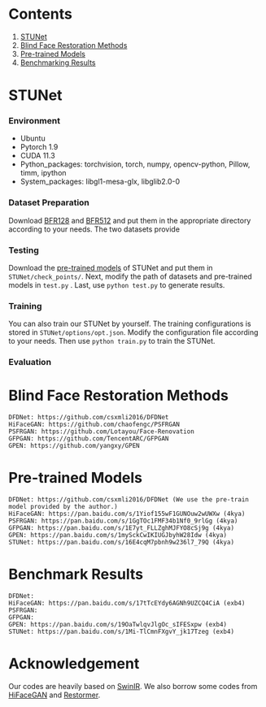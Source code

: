 # **Contents**


1. [STUNet](#STUNet)
2. [Blind Face Restoration Methods](#Blind-Face-Restoration-Methods)
3. [Pre-trained Models](#Pre-trained-Models)
4. [Benchmarking Results](#Benchmarking-Results)



# **STUNet**
###  **Environment**
- Ubuntu
- Pytorch 1.9
- CUDA 11.3
- Python_packages: torchvision,  torch,  numpy,  opencv-python,  Pillow,  timm,  ipython
- System_packages: libgl1-mesa-glx, libglib2.0-0
### **Dataset Preparation**

Download [BFR128](https://drive.google.com/drive/folders/1fzTNHjFh-RIt8N8jWfRquSr8xRDiiW95?usp=sharing) and [BFR512](https://drive.google.com/drive/folders/1B3pba2rKUsyoppHOCMx0vmpNuSafKwj3?usp=sharing) and put them in the appropriate directory according to your needs. The two datasets provide

### **Testing**

Download the [pre-trained models](#Pre-trained-Models) of STUNet and put them in `STUNet/check_points/`.  Next, modify the path of datasets and pre-trained models in `test.py` .  Last, use `python test.py` to generate results.

### Training

You can also train our STUNet by yourself. The training configurations is stored in `STUNet/options/opt.json`. Modify the configuration file according to your needs. Then use `python train.py` to train the STUNet.

### Evaluation

# **Blind Face Restoration Methods**
```
DFDNet: https://github.com/csxmli2016/DFDNet
HiFaceGAN: https://github.com/chaofengc/PSFRGAN
PSFRGAN: https://github.com/Lotayou/Face-Renovation
GFPGAN: https://github.com/TencentARC/GFPGAN
GPEN: https://github.com/yangxy/GPEN
```
# **Pre-trained Models**
```
DFDNet: https://github.com/csxmli2016/DFDNet (We use the pre-train model provided by the author.)
HiFaceGAN: https://pan.baidu.com/s/1Yiof155wF1GUNOuw2wUWXw (4kya)
PSFRGAN: https://pan.baidu.com/s/1GgTOc1FMF34b1Nf0_9rlGg (4kya)
GFPGAN: https://pan.baidu.com/s/1E7yt_FLLZghMJFYO8cSj9g (4kya)
GPEN: https://pan.baidu.com/s/1mySckCwIKIUGJbyhW28Idw (4kya)
STUNet: https://pan.baidu.com/s/16E4cqM7pbnh9w236l7_79Q (4kya)
```
# **Benchmark Results**
```
DFDNet: 
HiFaceGAN: https://pan.baidu.com/s/17tTcEYdy6AGNh9UZCQ4CiA (exb4)
PSFRGAN:
GFPGAN: 
GPEN: https://pan.baidu.com/s/19OaTwlqvJlgOc_sIFESxpw (exb4)
STUNet: https://pan.baidu.com/s/1Mi-TlCmnFXgvY_jk17Tzeg (exb4) 

```
# **Acknowledgement**
Our codes are heavily based on [SwinIR](https://github.com/JingyunLiang/SwinIR). We also borrow some codes from [HiFaceGAN](https://github.com/Lotayou/Face-Renovation) and 
[Restormer](https://github.com/swz30/Restormer).
